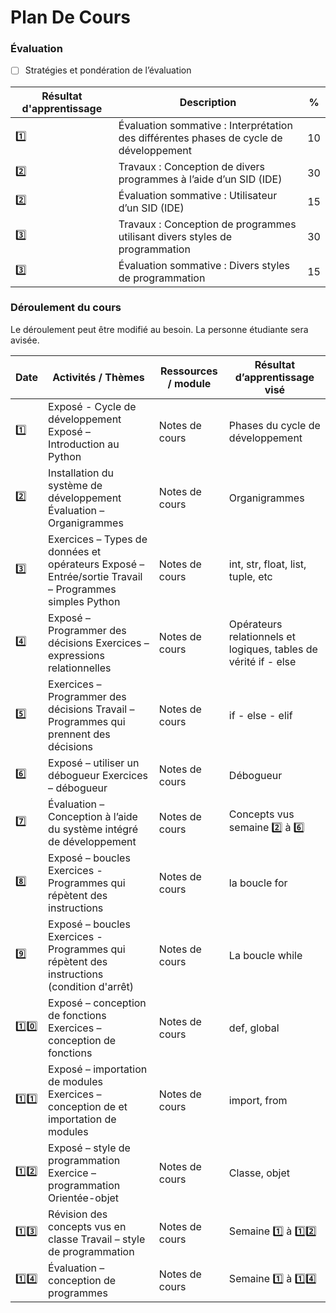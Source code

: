 # Plan De Cours


### Évaluation

- [ ]  Stratégies et pondération de l’évaluation

|  Résultat d'apprentissage | Description | % |
|-|-|-|
| :one: | Évaluation sommative : Interprétation des différentes phases de cycle de développement | 10 |
| :two: | Travaux : Conception de divers programmes à l’aide d’un SID (IDE)                      | 30 |
| :two: | Évaluation sommative : Utilisateur d’un SID (IDE)                                      | 15 |
| :three: | Travaux : Conception de programmes utilisant divers styles de programmation          | 30 |
| :three: | Évaluation sommative : Divers styles de programmation                                | 15 |


### Déroulement du cours

Le déroulement peut être modifié au besoin. La personne étudiante sera avisée.

| Date | Activités / Thèmes | Ressources / module |  Résultat d’apprentissage visé |
|-|-|-|-|
| :one: | Exposé - Cycle de développement Exposé – Introduction au Python     | Notes de cours | Phases du cycle de développement |
| :two: | Installation du système de développement Évaluation – Organigrammes | Notes de cours | Organigrammes                    |
| :three: | Exercices – Types de données et opérateurs Exposé – Entrée/sortie Travail – Programmes simples Python | Notes de cours | int, str, float, list, tuple, etc |
| :four: | Exposé – Programmer des décisions Exercices – expressions relationnelles             | Notes de cours | Opérateurs relationnels et logiques, tables de vérité if - else |
| :five: | Exercices – Programmer des décisions Travail – Programmes qui prennent des décisions | Notes de cours | if - else - elif |
| :six: | Exposé – utiliser un débogueur Exercices – débogueur                                  | Notes de cours  | Débogueur |
| :seven: | Évaluation – Conception à l’aide du système intégré de développement                | Notes de cours | Concepts vus semaine :two: à :six: |
| :eight: | Exposé – boucles Exercices - Programmes qui répètent des instructions              | Notes de cours | la boucle for |
| :nine: |  Exposé – boucles Exercices - Programmes qui répètent des instructions (condition d'arrêt) | Notes de cours | La boucle while |
| :one::zero: | Exposé – conception de fonctions Exercices – conception de fonctions                  | Notes de cours | def, global |
| :one::one: |  Exposé – importation de modules Exercices – conception de et importation de modules   | Notes de cours | import, from |
| :one::two: | Exposé – style de programmation Exercice – programmation Orientée-objet                | Notes de cours | Classe, objet |
| :one::three: | Révision des concepts vus en classe Travail – style de programmation                 | Notes de cours | Semaine :one: à :one::two: |
| :one::four: | Évaluation – conception de programmes                                                 | Notes de cours | Semaine :one: à :one::four: |
